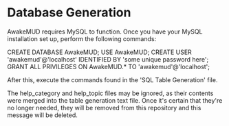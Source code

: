 # Database Generation
AwakeMUD requires MySQL to function. Once you have your MySQL installation set up, perform the following commands:

CREATE DATABASE AwakeMUD;
USE AwakeMUD;
CREATE USER 'awakemud'@'localhost' IDENTIFIED BY 'some unique password here';
GRANT ALL PRIVILEGES ON AwakeMUD.* TO 'awakemud'@'localhost';

After this, execute the commands found in the 'SQL Table Generation' file.

The help_category and help_topic files may be ignored, as their contents were merged into the table generation text file. Once it's certain that they're no longer needed, they will be removed from this repository and this message will be deleted.
